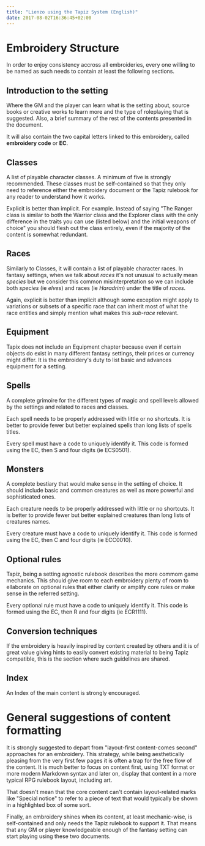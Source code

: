 ```yaml
---
title: "Lienzo using the Tapiz System (English)"
date: 2017-08-02T16:36:45+02:00
---
```


# Embroidery Structure

In order to enjoy consistency accross all embroideries, every one willing to be named as such needs to contain at least the following sections.

## Introduction to the setting

Where the GM and the player can learn what is the setting about, source books or creative works to learn more and the type of roleplaying that is suggested. Also, a brief summary of the rest of the contents presented in the document.

It will also contain the two capital letters linked to this embroidery, called **embroidery code** or **EC**.

## Classes

A list of playable character classes. A minimum of five is strongly recommended. These classes must be self-contained so that they only need to reference either the embroidery document or the Tapiz rulebook for any reader to understand how it works.

Explicit is better than implicit. For example. Instead of saying "The Ranger class is similar to both the Warrior class and the Explorer class with the only difference in the traits you can use (listed below) and the initial weapons of choice" you should flesh out the class entirely, even if the majority of the content is somewhat redundant.

## Races

Similarly to Classes, it will contain a list of playable character races. In fantasy settings, when we talk about *races* it's not unusual to actually mean *species* but we consider this common misinterpretation so we can include both *species* (ie *elves*) and races (ie *Haradrim*) under the title of *races*.

Again, explicit is better than implicit although some exception might apply to variations or subsets of a specific race that can inherit most of what the race entitles and simply mention what makes this *sub-race* relevant.

## Equipment

Tapix does not include an Equipment chapter because even if certain objects do exist in many different fantasy settings, their prices or currency might differ. It is the embroidery's duty to list basic and advances equipment for a setting.

## Spells

A complete grimoire for the different types of magic and spell levels allowed by the settings and related to races and classes.

Each spell needs to be properly addressed with little or no shortcuts. It is better to provide fewer but better explained spells than long lists of spells titles.

Every spell must have a code to uniquely identify it. This code is formed using the EC, then S and four digits (ie ECS0501).

## Monsters

A complete bestiary that would make sense in the setting of choice. It should include basic and common creatures as well as more powerful and sophisticated ones.

Each creature needs to be properly addressed with little or no shortcuts. It is better to provide fewer but better explained creatures than long lists of creatures names.

Every creature must have a code to uniquely identify it. This code is formed using the EC, then C and four digits (ie ECC0010).

## Optional rules

Tapiz, being a setting agnostic rulebook describes the more commom game mechanics. This should give room to each embroidery plenty of room to ellaborate on optional rules that either clarify or amplify core rules or make sense in the referred setting.

Every optional rule must have a code to uniquely identify it. This code is formed using the EC, then R and four digits (ie ECR1111).

## Conversion techniques

If the embroidery is heavily inspired by content created by others and it is of great value giving hints to easily convert existing material to being Tapiz compatible, this is the section where such guidelines are shared.

## Index

An Index of the main content is strongly encouraged.

# General suggestions of content formatting

It is strongly suggested to depart from "layout-first content-comes second" approaches for an embroidery. This strategy, while being aesthetically pleasing from the very first few pages it is often a trap for the free flow of the content. It is much better to focus on content first, using TXT format or more modern Markdown syntax and later on, display that content in a more typical RPG rulebook layout, including art.

That doesn't mean that the core content can't contain layout-related marks like "Special notice" to refer to a piece of text that would typically be shown in a highlighted box of some sort.

Finally, an embroidery shines when its content, at least mechanic-wise, is self-contained and only needs the Tapiz rulebook to support it. That means that any GM or player knowledgeable enough of the fantasy setting can start playing using these two documents.
